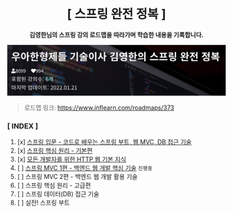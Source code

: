 <div align="center">

# [ 스프링 완전 정복 ]
**김영한님의 스프링 강의 로드맵을 따라가며 학습한 내용을 기록합니다.**

</div>

![img.png](img.png)

> 로드맵 링크: https://www.inflearn.com/roadmaps/373

### **[ INDEX ]**
1. [x] [스프링 입문 - 코드로 배우는 스프링 부트, 웹 MVC, DB 접근 기술 ](hello-spring)
2. [x] [스프링 핵심 원리 - 기본편](core)
3. [x] [모든 개발자를 위한 HTTP 웹 기본 지식](http)
4. [ ] [스프링 MVC 1편 - 백엔드 웹 개발 핵심 기술](mvc1) `진행중`
5. [ ] 스프링 MVC 2편 - 백엔드 웹 개발 활용 기술
6. [ ] 스프링 핵심 원리 - 고급편
7. [ ] 스프링 데이터(DB) 접근 기술
8. [ ] 실전! 스프링 부트



